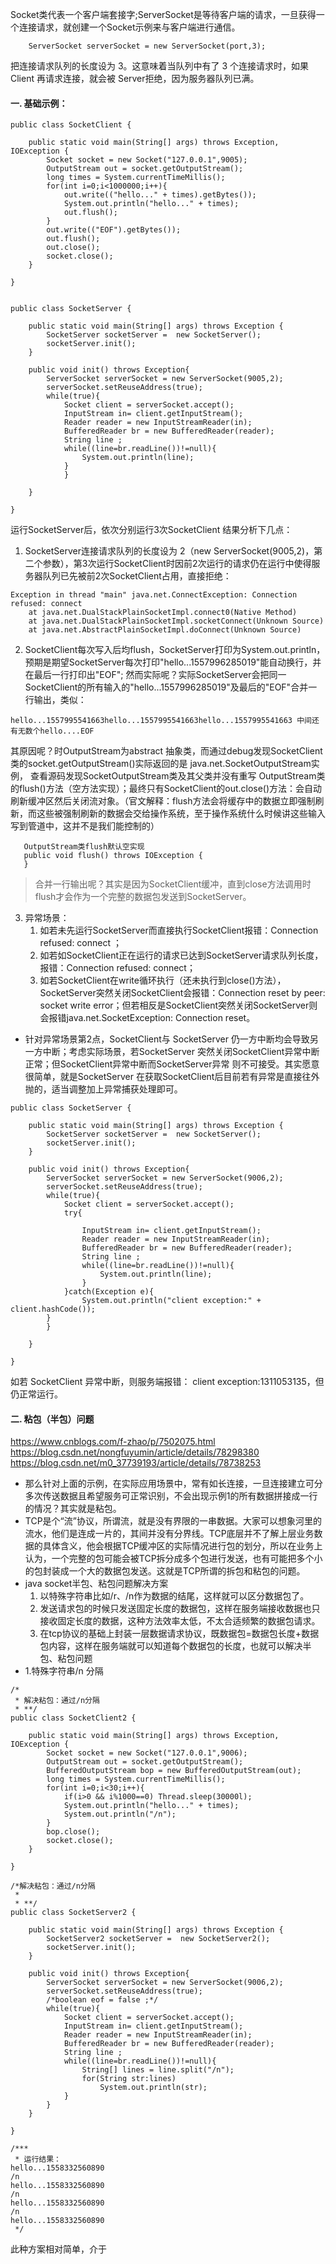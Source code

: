 Socket类代表一个客户端套接字;ServerSocket是等待客户端的请求，一旦获得一个连接请求，就创建一个Socket示例来与客户端进行通信。 
```language
	ServerSocket serverSocket = new ServerSocket(port,3); 	
```
把连接请求队列的长度设为 3。这意味着当队列中有了 3 个连接请求时，如果 Client 再请求连接，就会被 Server拒绝，因为服务器队列已满。
#### 一. 基础示例：
```language
public class SocketClient {

	public static void main(String[] args) throws Exception, IOException {
		Socket socket = new Socket("127.0.0.1",9005);
		OutputStream out = socket.getOutputStream();
		long times = System.currentTimeMillis();
		for(int i=0;i<1000000;i++){
			out.write(("hello..." + times).getBytes());
			System.out.println("hello..." + times);
			out.flush();
		}
		out.write(("EOF").getBytes());
		out.flush();
		out.close();
		socket.close();
	}

}
```
```language

public class SocketServer {

	public static void main(String[] args) throws Exception {
		SocketServer socketServer =  new SocketServer();
		socketServer.init();
	}
	
	public void init() throws Exception{
		ServerSocket serverSocket = new ServerSocket(9005,2);
		serverSocket.setReuseAddress(true);
		while(true){
			Socket client = serverSocket.accept();
			InputStream in= client.getInputStream();
			Reader reader = new InputStreamReader(in);
			BufferedReader br = new BufferedReader(reader);
			String line ;
			while((line=br.readLine())!=null){
				System.out.println(line);
			}
		    }
		
	}

}
```
运行SocketServer后，依次分别运行3次SocketClient 结果分析下几点：
1. SocketServer连接请求队列的长度设为 2（new ServerSocket(9005,2)，第二个参数），第3次运行SocketClient时因前2次运行的请求仍在运行中使得服务器队列已先被前2次SocketClient占用，直接拒绝：
```language
Exception in thread "main" java.net.ConnectException: Connection refused: connect
	at java.net.DualStackPlainSocketImpl.connect0(Native Method)
	at java.net.DualStackPlainSocketImpl.socketConnect(Unknown Source)
	at java.net.AbstractPlainSocketImpl.doConnect(Unknown Source)
```
2. SocketClient每次写入后均flush，SocketServer打印为System.out.println，预期是期望SocketServer每次打印"hello...1557996285019"能自动换行，并在最后一行打印出"EOF"; 然而实际呢？实际SocketServer会把同一SocketClient的所有输入的"hello...1557996285019"及最后的"EOF"合并一行输出，类似：
```language
hello...1557995541663hello...1557995541663hello...1557995541663 中间还有无数个hello....EOF
```
其原因呢？时OutputStream为abstract 抽象类，而通过debug发现SocketClient类的socket.getOutputStream()实际返回的是 java.net.SocketOutputStream实例， 查看源码发现SocketOutputStream类及其父类并没有重写 OutputStream类的flush()方法（空方法实现）；最终只有SocketClient的out.close()方法：会自动刷新缓冲区然后关闭流对象。（官文解释：flush方法会将缓存中的数据立即强制刷新，而这些被强制刷新的数据会交给操作系统，至于操作系统什么时候讲这些输入写到管道中，这并不是我们能控制的）
```language
   OutputStream类flush默认空实现
   public void flush() throws IOException {
   }
```
> 合并一行输出呢？其实是因为SocketClient缓冲，直到close方法调用时flush才会作为一个完整的数据包发送到SocketServer。
3. 异常场景：
   1. 如若未先运行SocketServer而直接执行SocketClient报错：Connection refused: connect ；
   2. 如若如SocketClient正在运行的请求已达到SocketServer请求队列长度，报错：Connection refused: connect；
   3. 如若SocketClient在write循环执行（还未执行到close()方法）， SocketServer突然关闭SocketClient会报错：Connection reset by peer: socket write error；但若相反是SocketClient突然关闭SocketServer则会报错java.net.SocketException: Connection reset。
 
- 针对异常场景第2点，SocketClient与 SocketServer 仍一方中断均会导致另一方中断；考虑实际场景，若SocketServer 突然关闭SocketClient异常中断正常；但SocketClient异常中断而SocketServer异常 则不可接受。其实愿意很简单，就是SocketServer 在获取SocketClient后目前若有异常是直接往外抛的，适当调整加上异常捕获处理即可。
```language
public class SocketServer {

	public static void main(String[] args) throws Exception {
		SocketServer socketServer =  new SocketServer();
		socketServer.init();
	}
	
	public void init() throws Exception{
		ServerSocket serverSocket = new ServerSocket(9006,2);
		serverSocket.setReuseAddress(true);
		while(true){
			Socket client = serverSocket.accept();
			try{
				
				InputStream in= client.getInputStream();
				Reader reader = new InputStreamReader(in);
				BufferedReader br = new BufferedReader(reader);
				String line ;
				while((line=br.readLine())!=null){
					System.out.println(line);
				}
			}catch(Exception e){
				System.out.println("client exception:" + client.hashCode());
		}
		}

	}

}

```
如若 SocketClient 异常中断，则服务端报错： client exception:1311053135，但仍正常运行。

#### 二. 粘包（半包）问题
https://www.cnblogs.com/f-zhao/p/7502075.html   
https://blog.csdn.net/nongfuyumin/article/details/78298380
https://blog.csdn.net/m0_37739193/article/details/78738253
- 那么针对上面的示例，在实际应用场景中，常有如长连接，一旦连接建立可分多次传送数据且希望服务可正常识别，不会出现示例1的所有数据拼接成一行的情况？其实就是粘包。
- TCP是个“流”协议，所谓流，就是没有界限的一串数据。大家可以想象河里的流水，他们是连成一片的，其间并没有分界线。TCP底层并不了解上层业务数据的具体含义，他会根据TCP缓冲区的实际情况进行包的划分，所以在业务上认为，一个完整的包可能会被TCP拆分成多个包进行发送，也有可能把多个小的包封装成一个大的数据包发送。这就是TCP所谓的拆包和粘包的问题。
- java socket半包、粘包问题解决方案
   1. 以特殊字符串比如/r、/n作为数据的结尾，这样就可以区分数据包了。
   2. 发送请求包的时候只发送固定长度的数据包，这样在服务端接收数据也只接收固定长度的数据，这种方法效率太低，不太合适频繁的数据包请求。
   3. 在tcp协议的基础上封装一层数据请求协议，既数据包=数据包长度+数据包内容，这样在服务端就可以知道每个数据包的长度，也就可以解决半包、粘包问题
- 1.特殊字符串/n 分隔
```language
/*
 * 解决粘包：通过/n分隔
 * **/
public class SocketClient2 {

	public static void main(String[] args) throws Exception, IOException {
		Socket socket = new Socket("127.0.0.1",9006);
		OutputStream out = socket.getOutputStream();
		BufferedOutputStream bop = new BufferedOutputStream(out);
		long times = System.currentTimeMillis();
		for(int i=0;i<30;i++){
			if(i>0 && i%1000==0) Thread.sleep(30000l);
			System.out.println("hello..." + times);
			System.out.println("/n");
		}
		bop.close();
		socket.close();
	}

}

```
```language
/*解决粘包：通过/n分隔
 * 
 * **/
public class SocketServer2 {

	public static void main(String[] args) throws Exception {
		SocketServer2 socketServer =  new SocketServer2();
		socketServer.init();
	}
	
	public void init() throws Exception{
		ServerSocket serverSocket = new ServerSocket(9006,2);
		serverSocket.setReuseAddress(true);
		/*boolean eof = false ;*/
		while(true){
			Socket client = serverSocket.accept();
			InputStream in= client.getInputStream();
			Reader reader = new InputStreamReader(in);
			BufferedReader br = new BufferedReader(reader);
			String line ;
			while((line=br.readLine())!=null){
				String[] lines = line.split("/n");
				for(String str:lines)
					System.out.println(str);
			}
		}
	}

}

/***
 * 运行结果：
hello...1558332560890
/n
hello...1558332560890
/n
hello...1558332560890
/n
hello...1558332560890
 */
```
此种方案相对简单，介于

